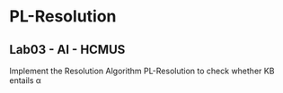 # PL-Resolution

## Lab03 - AI - HCMUS

Implement the Resolution Algorithm PL-Resolution to check whether KB entails α